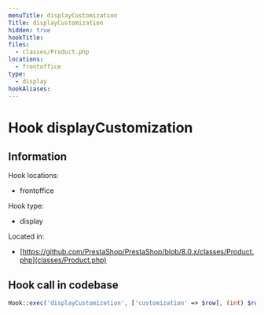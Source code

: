 ```yaml
---
menuTitle: displayCustomization
Title: displayCustomization
hidden: true
hookTitle: 
files:
  - classes/Product.php
locations:
  - frontoffice
type:
  - display
hookAliases:
---
```


# Hook displayCustomization

## Information

Hook locations: 
  - frontoffice

Hook type: 
  - display

Located in: 
  - [https://github.com/PrestaShop/PrestaShop/blob/8.0.x/classes/Product.php](classes/Product.php)

## Hook call in codebase

```php
Hook::exec('displayCustomization', ['customization' => $row], (int) $row['id_module'])
```
